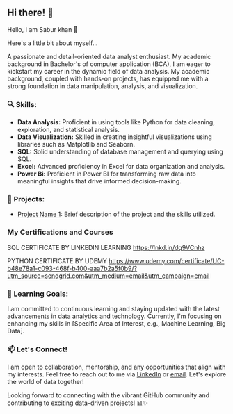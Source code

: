 ## Hi there! 👋

Hello, I am Sabur khan 👋

Here's a little bit about myself...

 A passionate and detail-oriented data analyst enthusiast. My academic background in Bachelor's of computer application (BCA), I am eager to kickstart my career in the dynamic field of data analysis. My academic background, coupled with hands-on projects, has equipped me with a strong foundation in data manipulation, analysis, and visualization.

### 🔍 Skills:
- **Data Analysis:** Proficient in using tools like Python for data cleaning, exploration, and statistical analysis.
- **Data Visualization:** Skilled in creating insightful visualizations using libraries such as Matplotlib and Seaborn.
- **SQL:** Solid understanding of database management and querying using SQL.
- **Excel:** Advanced proficiency in Excel for data organization and analysis.
- **Power Bi:** Proficient in Power BI for transforming raw data into meaningful insights that drive informed decision-making.

### 🚀 Projects:
- [Project Name 1](link-to-project-1): Brief description of the project and the skills utilized.


###  My Certifications and Courses
  
   SQL CERTIFICATE BY LINKEDIN LEARNING https://lnkd.in/dq9VCnhz 
   
   PYTHON CERTIFICATE BY UDEMY https://www.udemy.com/certificate/UC-b48e78a1-c093-468f-b400-aaa7b2a5f0b9/?utm_source=sendgrid.com&utm_medium=email&utm_campaign=email

### 🌱 Learning Goals:
I am committed to continuous learning and staying updated with the latest advancements in data analytics and technology. Currently, I'm focusing on enhancing my skills in [Specific Area of Interest, e.g., Machine Learning, Big Data].

### 📫 Let's Connect!
I am open to collaboration, mentorship, and any opportunities that align with my interests. Feel free to reach out to me via [LinkedIn](www.linkedin.com/in/sabur-khan)
 or [email](Saburkhan789123@gmail.com). Let's explore the world of data together!

Looking forward to connecting with the vibrant GitHub community and contributing to exciting data-driven projects! 📊✨
